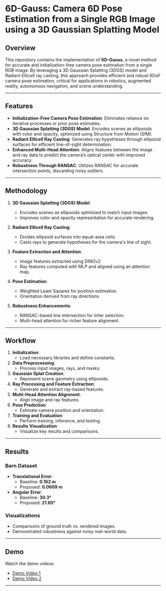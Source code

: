 # 6D-Gauss: Camera 6D Pose Estimation from a Single RGB Image using a 3D Gaussian Splatting Model

## Overview
This repository contains the implementation of **6D-Gauss**, a novel method for accurate and initialization-free camera pose estimation from a single RGB image. By leveraging a 3D Gaussian Splatting (3DGS) model and Radiant Ellicell ray casting, this approach provides efficient and robust 6DoF camera pose estimation, critical for applications in robotics, augmented reality, autonomous navigation, and scene understanding.

---

## Features
- **Initialization-Free Camera Pose Estimation**: Eliminates reliance on iterative processes or prior pose estimates.
- **3D Gaussian Splatting (3DGS) Model**: Encodes scenes as ellipsoids with color and opacity, optimized using Structure from Motion (SfM).
- **Radiant Ellicell Ray Casting**: Generates ray hypotheses through ellipsoid surfaces for efficient line-of-sight determination.
- **Enhanced Multi-Head Attention**: Aligns features between the image and ray data to predict the camera’s optical center with improved accuracy.
- **Robustness Through RANSAC**: Utilizes RANSAC for accurate intersection points, discarding noisy outliers.

---

## Methodology
1. **3D Gaussian Splatting (3DGS) Model**:
   - Encodes scenes as ellipsoids optimized to match input images.
   - Improves color and opacity representation for accurate rendering.

2. **Radiant Ellicell Ray Casting**:
   - Divides ellipsoid surfaces into equal-area cells.
   - Casts rays to generate hypotheses for the camera's line of sight.

3. **Feature Extraction and Attention**:
   - Image features extracted using DINOv2.
   - Ray features computed with MLP and aligned using an attention map.

4. **Pose Estimation**:
   - Weighted Least Squares for position estimation.
   - Orientation derived from ray directions.

5. **Robustness Enhancements**:
   - RANSAC-based line intersection for inlier selection.
   - Multi-head attention for richer feature alignment.

---

## Workflow
1. **Initialization**:
   - Load necessary libraries and define constants.
2. **Data Preprocessing**:
   - Process input images, rays, and masks.
3. **Gaussian Splat Creation**:
   - Represent scene geometry using ellipsoids.
4. **Ray Processing and Feature Extraction**:
   - Generate and extract ray-based features.
5. **Multi-Head Attention Alignment**:
   - Align image and ray features.
6. **Pose Prediction**:
   - Estimate camera position and orientation.
7. **Training and Evaluation**:
   - Perform training, inference, and testing.
8. **Results Visualization**:
   - Visualize key results and comparisons.

---

## Results
### Barn Dataset
- **Translational Error**:
  - Baseline: **0.162 m**
  - Proposed: **0.0609 m**
- **Angular Error**:
  - Baseline: **30.3°**
  - Proposed: **21.65°**

### Visualizations
- Comparisons of ground truth vs. rendered images.
- Demonstrated robustness against noisy real-world data.

---

## Demo
Watch the demo videos:
- [Demo Video 1](https://youtu.be/G67NHkrIV7s)
- [Demo Video 2](https://youtu.be/HV4mwipMKFI)

---